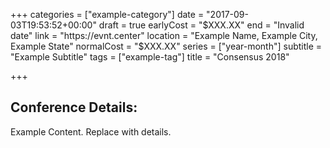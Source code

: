 +++
categories = ["example-category"]
date = "2017-09-03T19:53:52+00:00"
draft = true
earlyCost = "$XXX.XX"
end = "Invalid date"
link = "https://evnt.center"
location = "Example Name, Example City, Example State"
normalCost = "$XXX.XX"
series = ["year-month"]
subtitle = "Example Subtitle"
tags = ["example-tag"]
title = "Consensus 2018"

+++

## Conference Details: 

Example Content. Replace with details.

